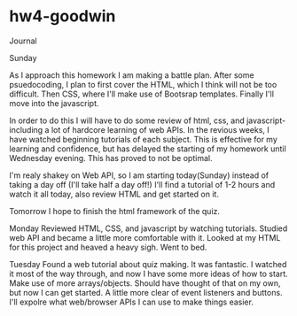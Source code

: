 # hw4-goodwin

Journal

Sunday

As I approach this homework I am making a battle plan. After some psuedocoding, I plan to first cover the HTML, which I think will not be too difficult. Then CSS, where I'll make use of Bootsrap templates. Finally I'll move into the javascript.

In order to do this I will have to do some review of html, css, and javascript-including a lot of hardcore learning of web APIs. In the revious weeks, I have watched beginning tutorials of each subject. This is effective for my learning and confidence, but has delayed the starting of my homework until Wednesday evening. This has proved to not be optimal.

I'm realy shakey on Web API, so I am starting today(Sunday) instead of taking a day off (I'll take half a day off!)
I'll find a tutorial of 1-2 hours and watch it all today, also review HTML and get started on it.

Tomorrow I hope to finish the html framework of the quiz.

Monday
Reviewed HTML, CSS, and javascript by watching tutorials. Studied web API and became a little more comfortable with it. Looked at my HTML for this project and heaved a heavy sigh. Went to bed.

Tuesday
Found a web tutorial about quiz making. It was fantastic. I watched it most of the way through, and now I have some more ideas of how to start. Make use of more arrays/objects. Should have thought of that on my own, but now I can get started. A little more clear of event listeners and buttons. I'll expolre what web/browser APIs I can use to make things easier.
